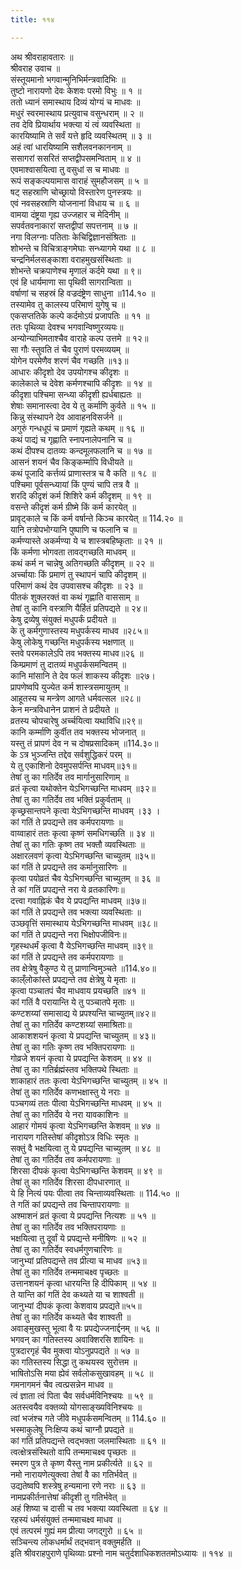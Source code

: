 ```yaml
---
title: ११४

---
```

अथ श्रीवराहावतारः ॥  
श्रीवराह उवाच ॥  
संस्तूयमानो भगवान्मुनिभिर्मन्त्रवादिभिः ॥  
तुष्टो नारायणो देवः केशवः परमो विभुः ॥ १ ॥  
ततो ध्यानं समास्थाय दिव्यं योग्यं च माधवः ॥  
मधुरं स्वरमास्थाय प्रत्युवाच वसुन्धराम् ॥ २ ॥  
तव देवि प्रियार्थाय भक्त्या यं त्वं व्यवस्थिता ॥  
कारयिष्यामि ते सर्वं यत्ते हृदि व्यवस्थितम् ॥ ३ ॥  
अहं त्वां धारयिष्यामि सशैलवनकाननाम् ॥  
ससागरां ससरितं सप्तद्वीपसमन्विताम् ॥ ४ ॥  
एवमाश्वासयित्वा तु वसुधां स च माधवः ॥  
रूपं सङ्कल्पयामास वाराहं सुमहौजसम् ॥ ५ ॥  
षट् सहस्राणि चोच्छ्रायो विस्तारेण पुनस्त्रयः ॥  
एवं नवसहस्राणि योजनानां विधाय च ॥ ६ ॥  
वामया दंष्ट्रया गृह्य उज्जहार च मेदिनीम् ॥  
सपर्वतवनाकारां सप्तद्वीपां सपत्तनाम् ॥ ७ ॥  
नगा विलग्नाः पतिताः केचिद्विज्ञानसंश्रिताः ॥  
शोभन्ते च विचित्राङ्गमेघाः सन्ध्यागमे यथा ॥ ८ ॥  
चन्द्रनिर्मलसङ्काशा वराहमुखसंस्थिताः ॥  
शोभन्ते चक्रपाणेश्च मृणालं कर्दमे यथा ॥ ९॥  
एवं हि धार्यमाणा सा पृथिवी सागरान्विता ॥  
वर्षाणां च सहस्रं हि वज्रदंष्ट्रेण साधुना ॥114.१० ॥  
तस्यामेव तु कालस्य परिमाणं युगेषु च ॥  
एकसप्ततिके कल्पे कर्दमोऽयं प्रजापतिः ॥ ११ ॥  
ततः पृथिव्या देवश्च भगवान्विष्णुरव्ययः॥  
अन्योन्याभिमताश्चैव वाराहे कल्प उत्तमे ॥ १२॥  
सा गौः स्तुवति तं चैव पुराणं परमव्ययम् ॥  
योगेन परमेणैव शरणं चैव गच्छति ॥१३॥  
आधारः कीदृशो देव उपयोगश्च कीदृशः ॥  
कालेकाले च देवेश कर्मणश्चापि कीदृशः ॥ १४ ॥  
कीदृशा पश्चिमा सन्ध्या कीदृशी ह्यर्धबाह्यतः ॥  
शेषाः समानास्त्वा देव ये तु कर्माणि कुर्वते ॥ १५ ॥  
किन्नु संस्थापने देव आवाहनविसर्जने ॥  
अगुरुं गन्धधूपं च प्रमाणं गृह्यते कथम् ॥ १६ ॥  
कथं पाद्यं च गृह्णाति स्नापनालेपनानि च ॥  
कथं दीपश्च दातव्यः कन्दमूलफलानि च ॥ १७ ॥  
आसनं शयनं चैव किङ्कर्म्मापि विधीयते ॥  
कथं पूजादि कर्त्तव्यं प्राणास्तत्र च वै कति ॥ १८ ॥  
पश्चिमा पूर्वसन्ध्यायां किं पुण्यं चापि तत्र वै ॥  
शरदि कीदृशं कर्म शिशिरे कर्म कीदृशम् ॥ १९ ॥  
वसन्ते कीदृशं कर्म ग्रीष्मे किं कर्म कारयेत् ॥  
प्रावृट्काले च किं कर्म वर्षान्ते किञ्च कारयेत् ॥ 114.२० ॥  
यानि तत्रोपभोग्यानि पुष्पाणि च फलानि च ॥  
कर्मण्यास्ते अकर्मण्या ये च शास्त्रबहिष्कृताः ॥ २१ ॥  
किं कर्मणा भोगवता तावद्गच्छति माधवम् ॥  
कथं कर्म न चान्नेषु अतिगच्छति कीदृशम् ॥ २२ ॥  
अर्च्चायाः किं प्रमाणं तु स्थापनं चापि कीदृशम् ॥  
परिमाणं कथं देव उपवासश्च कीदृशः ॥ २३ ॥  
पीतकं शुक्लरक्तं वा कथं गृह्णाति वाससाम् ॥  
तेषां तु कानि वस्त्राणि यैर्हितं प्रतिपद्यते ॥ २४॥  
केषु द्रव्येषु संयुक्तं मधुपर्कं प्रदीयते ॥  
के तु कर्मगुणास्तस्य मधुपर्कस्य माधव ॥२८५॥  
केषु लोकेषु गच्छन्ति मधुपर्कस्य भक्षणात् ॥  
स्तवे परमकालेऽपि तव भक्तस्य माधव॥२६ ॥  
किम्प्रमाणं तु दातव्यं मधुपर्कसमन्वितम् ॥  
कानि मांसानि ते देव फलं शाकस्य कीदृशः ॥२७।  
प्रापणेष्वपि युज्येत कर्म शास्त्रसमायुतम् ॥  
आहूतस्य च मन्त्रेण आगते धर्मवत्सल ॥२८॥  
केन मन्त्रविधानेन प्राशनं ते प्रदीयते ॥  
व्रतस्य चोपचारेषु अर्च्चयित्वा यथाविधि॥२९॥  
कानि कर्म्माणि कुर्वीत तव भक्तस्य भोजनात् ॥  
यस्तु तं प्रापणं देव न च दोषप्रसादिकम् ॥114.३०॥  
के ऽत्र भुञ्जन्ति तद्देव सर्वशुद्धिकरं परम् ॥  
ये तु एकाशिनो देवमुपसर्पन्ति माधवम्॥३१॥  
तेषां तु का गतिर्देव तव मार्गानुसारिणाम् ॥  
व्रतं कृत्वा यथोक्तेन येऽभिगच्छन्ति माधवम् ॥३२॥  
तेषां तु का गतिर्देव तव भक्तिं प्रकुर्वताम् ॥  
कृच्छ्रसान्तपने कृत्वा येऽभिगच्छन्ति माधवम् ।३३ ।  
कां गतिं ते प्रपद्यन्ते तव कर्मपरायणाः ॥  
वाय्वाहारं ततः कृत्वा कृष्णं समधिगच्छति ॥ ३४ ॥  
तेषां तु का गतिः कृष्ण तव भक्तौ व्यवस्थिताः ॥  
अक्षारलवणं कृत्वा येऽभिगच्छन्ति चाच्युतम् ॥३५॥  
कां गतिं ते प्रपद्यन्ते तव कर्मानुसारिणः ॥  
कृत्वा पयोव्रतं चैव येऽभिगच्छन्ति चाच्युतम् ॥ ३६ ॥  
ते कां गतिं प्रपद्यन्ते नरा ये व्रतकारिणः॥  
दत्त्वा गवाह्निकं चैव ये प्रपद्यन्ति माधवम् ॥३७॥  
कां गतिं ते प्रपद्यन्ते तव भक्त्या व्यवस्थिताः ॥  
उञ्छवृत्तिं समास्थाय येऽभिगच्छन्ति माधवम् ॥३८॥  
कां गतिं ते प्रपद्यन्ते नरा भिक्षोपजीविनः॥  
गृहस्थधर्मं कृत्वा वै येऽभिगच्छन्ति माधवम् ॥३९॥  
कां गतिं ते प्रपद्यन्ते तव कर्मपरायणाः ॥  
तव क्षेत्रेषु वैकुण्ठ ये तु प्राणान्विमुञ्चते ॥114.४०॥  
काल्ँलोकांस्ते प्रपद्यन्ते तव क्षेत्रेषु ये मृताः ॥  
कृत्वा पञ्चातपं चैव माधवाय प्रयच्छति ॥४१ ॥  
कां गतिं वै परायान्ति ये तु पञ्चातपे मृताः ॥  
कण्टशय्यां समासाद्य ये प्रपश्यन्ति चाच्युतम्॥४२॥  
तेषां तु का गतिर्देव कण्टशय्यां समाश्रिताः॥  
आकाशशयनं कृत्वा ये प्रपद्यन्ति चाच्युतम् ॥ ४३॥  
तेषां तु का गतिः कृष्ण तव भक्तिपरायणाः ॥  
गोव्रजे शयनं कृत्वा ये प्रपद्यन्ति केशवम् ॥ ४४ ॥  
तेषां तु का गतिर्ब्रह्मंस्तव भक्तिपथे स्थिताः ॥  
शाकाहारं ततः कृत्वा येऽभिगच्छन्ति चाच्युतम् ॥ ४५ ॥  
तेषां तु का गतिर्देव कणभक्षास्तु ये नराः ॥  
पञ्चगव्यं ततः पीत्वा येऽभिगच्छन्ति माधवम् ॥ ४५ ॥  
तेषां तु का गतिर्देव ये नरा यावकाशिनः ॥  
आहारं गोमयं कृत्वा येऽभिगच्छन्ति केशवम् ॥ ४७ ॥  
नारायण गतिस्तेषां कीदृशोऽत्र विधिः स्मृतः ॥  
सक्तुं वै भक्षयित्वा तु ये प्रपद्यन्ति चाच्युतम् ॥ ४८ ॥  
तेषां तु का गतिर्देव तव कर्मपरायणाः ॥  
शिरसा दीपकं कृत्वा येऽभिगच्छन्ति केशवम् ॥ ४९ ॥  
तेषां तु का गतिर्देव शिरसा दीपधारणात् ॥  
ये हि नित्यं पयः पीत्वा तव चिन्ताव्यवस्थिताः ॥ 114.५० ॥  
ते गतिं कां प्रपद्यन्ते तव चिन्तापरायणाः ॥  
अश्माशनं व्रतं कृत्वा ये प्रपद्यन्ति नित्यशः ॥ ५१ ॥  
तेषां तु का गतिर्देव तव भक्तिपरायणाः ॥  
भक्षयित्वा तु दूर्वां ये प्रपद्यन्ते मनीषिणः ॥ ५२ ॥  
तेषां तु का गतिर्देव स्वधर्मगुणचारिणः ॥  
जानुभ्यां प्रतिपद्यन्ते तव प्रीत्या च माधव ॥५३॥  
तेषां तु का गतिर्देव तन्ममाचक्ष्व पृच्छतः ॥  
उत्तानशयनं कृत्वा धारयन्ति हि दीपिकाम् ॥ ५४ ॥  
ते यान्ति कां गतिं देव कथ्यते या च शाश्वती ॥  
जानुभ्यां दीपकं कृत्वा केशवाय प्रपद्यते॥५५॥  
तेषां तु का गतिर्देव कथ्यते चैव शाश्वती ॥  
अवाङ्मुखस्तु भूत्वा वै यः प्रपद्येज्जनार्द्दनम् ॥ ५६ ॥  
भगवन् का गतिस्तस्य अवाक्शिरसि शायिनः ॥  
पुत्रदारगृहं चैव मुक्त्वा योऽनुप्रपद्यते ॥ ५७ ॥  
का गतिस्तस्य सिद्धा तु कथयस्व सुरोत्तम ॥  
भाषितोऽसि मया ह्येवं सर्वलोकसुखावहम् ॥ ५८ ॥  
गमनागमनं चैव त्वत्प्रसन्नेन माधव ॥  
त्वं ज्ञाता त्वं पिता चैव सर्वधर्मविनिश्चयः ॥ ५९ ॥  
अतस्त्वयैव वक्तव्यो योगसाङ्ख्यविनिश्चयः ॥  
त्वां भजंश्च गते जीवे मधुपर्कसमन्वितम् ॥ 114.६० ॥  
भस्माकुलेषु निःक्षिप्य कथं चाग्नौ प्रपद्यते ॥  
कां गतिं प्रतिपद्यन्ते त्वद्भक्ता जलमास्थिताः ॥ ६१ ॥  
त्वत्क्षेत्रसंस्थितो वापि तन्ममाचक्ष्व पृच्छतः ॥  
स्मरण पुत्र ते कृष्ण यैस्तु नाम प्रकीर्त्यते ॥ ६२ ॥  
नमो नारायणेत्युक्त्वा तेषां वै का गतिर्भवेत् ॥  
उद्यतेष्वपि शस्त्रेषु हन्यमाना रणे नराः ॥ ६३ ॥  
नामप्रकीर्तनात्तेषां कीदृशी तु गतिर्भवेत् ॥  
अहं शिष्या च दासी च तव भक्त्या व्यवस्थिता ॥ ६४ ॥  
रहस्यं धर्मसंयुक्तं तन्ममाचक्ष्व माधव ॥  
एवं तत्परमं गुह्यं मम प्रीत्या जगद्गुरो ॥ ६५ ॥  
सञ्चिन्त्य लोकधर्मार्थं तद्भवान् वक्तुमर्हति ॥  
इति श्रीवराहपुराणे पृथिव्याः प्रश्नो नाम चतुर्दशाधिकशततमोऽध्यायः ॥ ११४ ॥